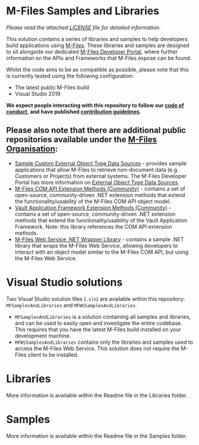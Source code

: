 # M-Files Samples and Libraries

*Please read the attached [LICENSE](LICENSE.md) file for detailed information.*

This solution contains a series of libraries and samples to help developers build applications using [M-Files](http://www.m-files.com).  These libraries and samples are designed to sit alongside our dedicated [M-Files Developer Portal](http://developer.m-files.com), where further information on the APIs and Frameworks that M-Files expose can be found.

Whilst the code aims to be as compatible as possible, please note that this is currently tested using the following configuration:

* The latest public M-Files build
* Visual Studio 2019

**We expect people interacting with this repository to follow our [code of conduct](CODE_OF_CONDUCT.md), and have published [contribution guidelines](CONTRIBUTING.md).**

## Please also note that there are additional public repositories available under the [M-Files Organisation](https://github.com/M-Files/):

* [Sample Custom External Object Type Data Sources](https://github.com/M-Files/Samples.CustomExternalObjectTypeDataSources) - provides sample applications that allow M-Files to retrieve non-document data (e.g. Customers or Projects) from external systems.  The M-Files Developer Portal has more information on [External Object Type Data Sources](https://developer.m-files.com/Built-In/External-Object-Type-Data-Source/).
* [M-Files COM API Extension Methods (Community)](https://github.com/M-Files/COMAPI.Extensions.Community) - contains a set of open-source, community-driven .NET extension methods that extend the functionality/usability of the M-Files COM API object model.
* [Vault Application Framework Extension Methods (Community)](https://github.com/M-Files/VAF.Extensions.Community) - contains a set of open-source, community-driven .NET extension methods that extend the functionality/usability of the Vault Application Framework.  Note: this library references the COM API extension methods.
* [M-Files Web Service .NET Wrapper Library](https://github.com/M-Files/Libraries.MFWSClient) - contains a sample .NET library that wraps the M-Files Web Service, allowing developers to interact with an object model similar to the M-Files COM API, but using the M-Files Web Service.

# Visual Studio solutions

Two Visual Studio solution files (`.sln`) are available within this repository: `MFSamplesAndLibraries` and `MFWSSamplesAndLibraries`.

* `MFSamplesAndLibraries` is a solution containing all samples and libraries, and can be used to easily open and investigate the entire codebase.  This requires that you have the latest M-Files build installed on your development machine.
* `MFWSSamplesAndLibraries` contains only the libraries and samples used to access the M-Files Web Service.  This solution does not require the M-Files client to be installed.

# Libraries

More information is available within the Readme file in the Libraries folder.

# Samples

More information is available within the Readme file in the Samples folder.